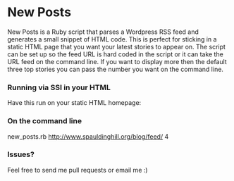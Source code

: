 # New Posts 
New Posts is a Ruby script that parses a Wordpress RSS feed and generates a small snippet of HTML code. This is perfect for sticking in a static HTML page that you want your latest  stories to appear on. The script can be set up so the feed URL is hard coded in the script or it can take the URL feed on the command line. If you want to display more then the default  three top stories you can pass the number you want on the command line.

### Running via SSI in your HTML  
Have this run on your static HTML homepage:

<!--#exec cmd="/home/apache/bin/new_posts.rb" -->

### On the command line

new_posts.rb http://www.spauldinghill.org/blog/feed/ 4

### Issues?
Feel free to send me pull requests or email me :)
